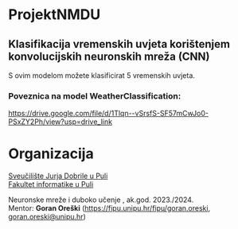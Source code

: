 # ProjektNMDU


## Klasifikacija vremenskih uvjeta korištenjem konvolucijskih neuronskih mreža (CNN)

S ovim modelom možete klasificirat 5 vremenskih uvjeta.


### Poveznica na model WeatherClassification:

 https://drive.google.com/file/d/1Tlqn--vSrsfS-SF57mCwJo0-PSxZY2Ph/view?usp=drive_link

# Organizacija

[Sveučilište Jurja Dobrile u Puli](http://www.unipu.hr/)  
[Fakultet informatike u Puli](https://fipu.unipu.hr/)

Neuronske mreže i duboko učenje , ak.god. 2023./2024.  
Mentor: **Goran Oreški** (https://fipu.unipu.hr/fipu/goran.oreski, goran.oreski@unipu.hr)

